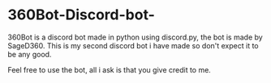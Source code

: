 # 360Bot-Discord-bot-
360Bot is a discord bot made in python using discord.py, the bot is made by SageD360. This is my second discord bot i have made so don't expect it to be any good.

Feel free to use the bot, all i ask is that you give credit to me. 
